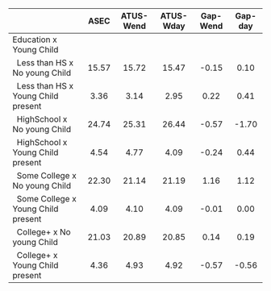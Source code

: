 
|                      |         ASEC |    ATUS-Wend |    ATUS-Wday |     Gap-Wend |      Gap-day |
| -------------------- | :----------: | :----------: | :----------: | :----------: | :----------: |
| Education x Young Child |              |              |              |              |              |
| &nbsp;&nbsp;Less than HS x No young Child |        15.57 |        15.72 |        15.47 |        -0.15 |         0.10 |
| &nbsp;&nbsp;Less than HS x Young Child present |         3.36 |         3.14 |         2.95 |         0.22 |         0.41 |
| &nbsp;&nbsp;HighSchool x No young Child |        24.74 |        25.31 |        26.44 |        -0.57 |        -1.70 |
| &nbsp;&nbsp;HighSchool x Young Child present |         4.54 |         4.77 |         4.09 |        -0.24 |         0.44 |
| &nbsp;&nbsp;Some College x No young Child |        22.30 |        21.14 |        21.19 |         1.16 |         1.12 |
| &nbsp;&nbsp;Some College x Young Child present |         4.09 |         4.10 |         4.09 |        -0.01 |         0.00 |
| &nbsp;&nbsp;College+ x No young Child |        21.03 |        20.89 |        20.85 |         0.14 |         0.19 |
| &nbsp;&nbsp;College+ x Young Child present |         4.36 |         4.93 |         4.92 |        -0.57 |        -0.56 |

